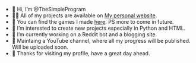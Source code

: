 - 👋 Hi, I’m @TheSimpleProgram
- 👨‍💻 All of my projects are available on [My personal website](https://thesimpleprogram.github.io/AdityaAwasthi/).
- 🔭 You can find the games I made [here](https://adityaawasthi.itch.io/). PS more to come in future.
- 👀 I’m interested to create new projects especially in Python and HTML.
- 🌱 I’m currently working on a Reddit bot and a blogging site. 
- 📝 Maintaing a YouTube channel, where all my progress will be published. Will be uploaded soon.
- 🗿 Thanks for visiting my profile, have a great day ahead.


<!---
TheSimpleProgram/TheSimpleProgram is a ✨ special ✨ repository because its `README.md` (this file) appears on your GitHub profile.
You can click the Preview link to take a look at your changes.
--->
